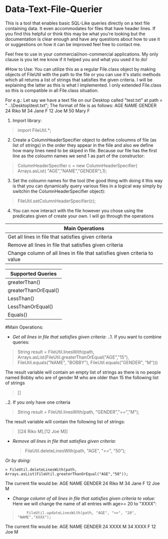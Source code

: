 # Data-Text-File-Querier
This is a tool that enables basic SQL-Like queries directly on a text file containing data. It even accommodates for files that have header lines. If you find this helpful or think this may be what you're looking but the documentation is clear enough and have any questions about how to use it or suggestions on how it can be improved feel free to contact me. 

Feel free to use in your commercial/non-commercial applications. My only clause is you let me know if it helped you and what you used it to do!

#How to Use:
You can utilize this as a regular File.class object by making objects of FileUtil with the path to the file or you can use it's static methods which all returns a list of strings that satisfies the given criteria. I will be explaining the latter as this is what I implemented. I only extended File.class so this is compatible in all File.class situation.

For e.g.:
Let say we have a text file on our Desktop called "test.txt" at path = " ..\Desktop\test.txt";
The format of file is as follows:
    AGE   NAME    GENDER
    24     Riko     M
    34     Jane     F
    12     Joe      M
    50     Mary     F

1. Import library:
> import FileUtil.*;

2. Create a ColumnHeaderSpecifier object to define coloumns of file (as list of strings) in the order they appear in the fiile and also we define how many lines need to be skiped in file. Because our file has the first line as the coloumn names we send 1 as part of the constructor:
>ColumnHeaderSpecifier c = new ColumnHeaderSpecifier( Arrays.asList( "AGE","NAME","GENDER"),1);

3. Set the coloumn names for the tool (the good thing with doing it this way is that you can dynamically query various files in a logical way simply by switchin the ColumnHeaderSpecifier object):
>FileUtil.setColumnHeaderSpecifier(c);
       
 4. You can now interact with the file however you chose using the predicates given of create your own. I will go through the operations
 
 |Main Operations|
 |------|
 |Get all lines in file that satisfies given criteria|
 |Remove all lines in file that satisfies given criteria|
 |Change column of all lines in file that satisfies given criteria to value|

 |Supported Queries|
 |------|
 |greaterThan()|
 |greaterThanOrEqual()|
 |LessThan()|
 |LessThanOrEqual()|
 |Equals()|
#Main Operations:
+ *Get all lines in file that satisfies given criteria:*
 ..1. If you want to combine queries:
 >String result = FileUtil.linesWith(path,  
 >       Arrays.asList(FileUtil.greaterThanOrEqual("AGE","15"), 
 >                      FileUtil.equals("NAME", "BOBBY"), 
 >                            FileUtil.equals("GENDER", "M")))
 
 The result variable will contain an empty list of strings as there is no people named Bobby who are of gender M who are older than 15  the following list of strings

 >[]
 
 ..2. If you only have one criteria
 >String result = FileUtil.linesWith(path, "GENDER","==","M");
 
 The result variable will contain the following list of strings:

 >[[24 Riko M],[12 Joe M]]
 
+ *Remove all lines in file that satisfies given criteria:*      
  > FileUtil.deleteLinesWith(path, "AGE", ">=", "50");


 *Or by doing:*

    > FileUtil.deleteLinesWith(path, Arrays.asList(FileUtil.greaterThanOrEqual("AGE","50"));



  The current file would be:
    AGE   NAME    GENDER
    24     Riko     M
    34     Jane     F
    12     Joe      M

+ *Change column of all lines in file that satisfies given criteria to value:*
  Here we will change the name of all entries with age>= 20 to "XXXX":
 >         FileUtil.updateLinesWith(path, "AGE", ">=", "20", "NAME","XXXX");


  The current file would be:
    AGE   NAME    GENDER
    24     XXXX     M
    34     XXXX     F
    12     Joe      M
    
